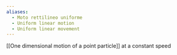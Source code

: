 ```yaml
---
aliases:
  - Moto rettilineo uniforme
  - Uniform linear motion
  - Uniform linear movement
---
```

[[One dimensional motion of a point particle]] at a constant speed